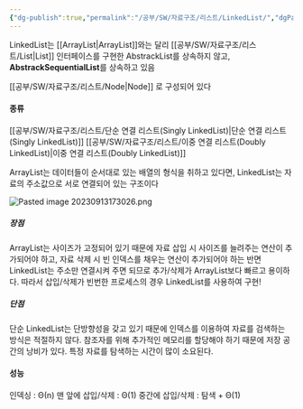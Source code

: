 ```yaml
---
{"dg-publish":true,"permalink":"/공부/SW/자료구조/리스트/LinkedList/","dgPassFrontmatter":true}
---
```


LinkedList는 [[ArrayList\|ArrayList]]와는 달리 [[공부/SW/자료구조/리스트/List\|List]] 인터페이스를 구현한 AbstrackList를 상속하지 않고, **AbstrackSequentialList**를 상속하고 있음

[[공부/SW/자료구조/리스트/Node\|Node]] 로 구성되어 있다

#### 종류
[[공부/SW/자료구조/리스트/단순 연결 리스트(Singly LinkedList)\|단순 연결 리스트(Singly LinkedList)]]
[[공부/SW/자료구조/리스트/이중 연결 리스트(Doubly LinkedList)\|이중 연결 리스트(Doubly LinkedList)]]

ArrayList는 데이터들이 순서대로 있는 배열의 형식을 취하고 있다면,
LinkedList는 자료의 주소값으로 서로 연결되어 있는 구조이다

![Pasted image 20230913173026.png](/img/user/%EC%B2%A8%EB%B6%80%ED%8C%8C%EC%9D%BC/Pasted%20image%2020230913173026.png)

##### 장점
ArrayList는 사이즈가 고정되어 있기 때문에 자료 삽입 시 사이즈를 늘려주는 연산이 추가되어야 하고, 자료 삭제 시 빈 인덱스를 채우는 연산이 추가되어야 하는 반면
LinkedList는 주소만 연결시켜 주면 되므로 추가/삭제가 ArrayList보다 빠르고 용이하다.
따라서 삽입/삭제가 빈번한 프로세스의 경우 LinkedList를 사용하여 구현!

##### 단점
단순 LinkedList는 단방향성을 갖고 있기 때문에 인덱스를 이용하여 자료를 검색하는 방식은 적절하지 않다.
참조자를 위해 추가적인 메모리를 할당해야 하기 때문에 저장 공간의 낭비가 있다.
특정 자료를 탐색하는 시간이 많이 소요된다.

#### 성능
인덱싱 : Θ(n)
맨 앞에 삽입/삭제 : Θ(1)
중간에 삽입/삭제 : 탐색 + Θ(1)